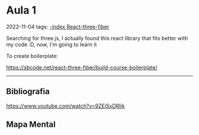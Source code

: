# Aula 1
2022-11-04
tags: [-index React-three-fiber](-index%20React-three-fiber.md)

Searching for three.js, I actually found this react library that fits better with my code :D, now, I'm going to learn it

To create boilerplate:

https://sbcode.net/react-three-fiber/build-course-boilerplate/

-----------------------------------------------
## Bibliografia

https://www.youtube.com/watch?v=9ZEjSxDRIik

## Mapa Mental